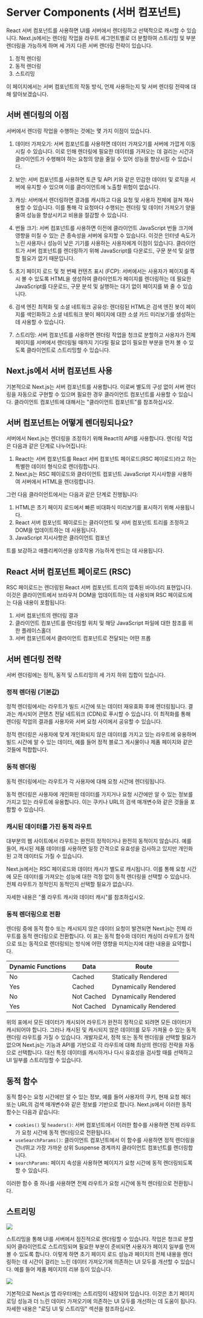 # Server Components (서버 컴포넌트)

React 서버 컴포넌트를 사용하면 UI를 서버에서 렌더링하고 선택적으로 캐시할 수 있습니다. Next.js에서는 렌더링 작업을 라우트 세그먼트별로 더 분할하여 스트리밍 및 부분 렌더링을 가능하게 하며 세 가지 다른 서버 렌더링 전략이 있습니다.

1. 정적 렌더링
2. 동적 렌더링
3. 스트리밍

이 페이지에서는 서버 컴포넌트의 작동 방식, 언제 사용하는지 및 서버 렌더링 전략에 대해 알아보겠습니다.

## 서버 렌더링의 이점

서버에서 렌더링 작업을 수행하는 것에는 몇 가지 이점이 있습니다.

1. 데이터 가져오기: 서버 컴포넌트를 사용하면 데이터 가져오기를 서버에 가깝게 이동시킬 수 있습니다. 이로 인해 렌더링에 필요한 데이터를 가져오는 데 걸리는 시간과 클라이언트가 수행해야 하는 요청의 양을 줄일 수 있어 성능을 향상시킬 수 있습니다.

2. 보안: 서버 컴포넌트를 사용하면 토큰 및 API 키와 같은 민감한 데이터 및 로직을 서버에 유지할 수 있으며 이를 클라이언트에 노출할 위험이 없습니다.

3. 캐싱: 서버에서 렌더링하면 결과를 캐시하고 다음 요청 및 사용자 전체에 걸쳐 재사용할 수 있습니다. 이를 통해 각 요청마다 수행되는 렌더링 및 데이터 가져오기 양을 줄여 성능을 향상시키고 비용을 절감할 수 있습니다.

4. 번들 크기: 서버 컴포넌트를 사용하면 이전에 클라이언트 JavaScript 번들 크기에 영향을 미칠 수 있는 큰 종속성을 서버에 유지할 수 있습니다. 이것은 인터넷 속도가 느린 사용자나 성능이 낮은 기기를 사용하는 사용자에게 이점이 있습니다. 클라이언트가 서버 컴포넌트를 렌더링하기 위해 JavaScript를 다운로드, 구문 분석 및 실행할 필요가 없기 때문입니다.

5. 초기 페이지 로드 및 첫 번째 컨텐츠 표시 (FCP): 서버에서는 사용자가 페이지를 즉시 볼 수 있도록 HTML을 생성하여 클라이언트가 페이지를 렌더링하는 데 필요한 JavaScript를 다운로드, 구문 분석 및 실행하는 대기 없이 페이지를 봐 줄 수 있습니다.

6. 검색 엔진 최적화 및 소셜 네트워크 공유성: 렌더링된 HTML은 검색 엔진 봇이 페이지를 색인화하고 소셜 네트워크 봇이 페이지에 대한 소셜 카드 미리보기를 생성하는 데 사용할 수 있습니다.

7. 스트리밍: 서버 컴포넌트를 사용하면 렌더링 작업을 청크로 분할하고 사용자가 전체 페이지를 서버에서 렌더링될 때까지 기다릴 필요 없이 필요한 부분을 먼저 볼 수 있도록 클라이언트로 스트리밍할 수 있습니다.

## Next.js에서 서버 컴포넌트 사용

기본적으로 Next.js는 서버 컴포넌트를 사용합니다. 이로써 별도의 구성 없이 서버 렌더링을 자동으로 구현할 수 있으며 필요한 경우 클라이언트 컴포넌트를 사용할 수 있습니다. 클라이언트 컴포넌트에 대해서는 "클라이언트 컴포넌트"를 참조하십시오.

## 서버 컴포넌트는 어떻게 렌더링되나요?

서버에서 Next.js는 렌더링을 조정하기 위해 React의 API를 사용합니다. 렌더링 작업은 다음과 같은 단계로 나누어집니다:

1. React는 서버 컴포넌트를 React 서버 컴포넌트 페이로드(RSC 페이로드)라고 하는 특별한 데이터 형식으로 렌더링합니다.
2. Next.js는 RSC 페이로드와 클라이언트 컴포넌트 JavaScript 지시사항을 사용하여 서버에서 HTML을 렌더링합니다.

그런 다음 클라이언트에서는 다음과 같은 단계로 진행됩니다:

1. HTML은 초기 페이지 로드에서 빠른 비대화식 미리보기를 표시하기 위해 사용됩니다.
2. React 서버 컴포넌트 페이로드는 클라이언트 및 서버 컴포넌트 트리를 조정하고 DOM을 업데이트하는 데 사용됩니다.
3. JavaScript 지시사항은 클라이언트 컴포넌

트를 보강하고 애플리케이션을 상호작용 가능하게 만드는 데 사용됩니다.

## React 서버 컴포넌트 페이로드 (RSC)

RSC 페이로드는 렌더링된 React 서버 컴포넌트 트리의 압축된 바이너리 표현입니다. 이것은 클라이언트에서 브라우저 DOM을 업데이트하는 데 사용되며 RSC 페이로드에는 다음 내용이 포함됩니다:

1. 서버 컴포넌트의 렌더링 결과
2. 클라이언트 컴포넌트를 렌더링할 위치 및 해당 JavaScript 파일에 대한 참조를 위한 플레이스홀더
3. 서버 컴포넌트에서 클라이언트 컴포넌트로 전달되는 어떤 프롭

## 서버 렌더링 전략

서버 렌더링에는 정적, 동적 및 스트리밍의 세 가지 하위 집합이 있습니다.

### 정적 렌더링 (기본값)

정적 렌더링에서는 라우트가 빌드 시간에 또는 데이터 재유효화 후에 렌더링됩니다. 결과는 캐시되어 콘텐츠 전달 네트워크 (CDN)로 푸시할 수 있습니다. 이 최적화를 통해 렌더링 작업의 결과를 사용자와 서버 요청 사이에서 공유할 수 있습니다.

정적 렌더링은 사용자에 맞게 개인화되지 않은 데이터를 가지고 있는 라우트에 유용하며 빌드 시간에 알 수 있는 데이터, 예를 들어 정적 블로그 게시물이나 제품 페이지와 같은 것들에 적합합니다.

### 동적 렌더링

동적 렌더링에서는 라우트가 각 사용자에 대해 요청 시간에 렌더링됩니다.

동적 렌더링은 사용자에 개인화된 데이터를 가지거나 요청 시간에만 알 수 있는 정보를 가지고 있는 라우트에 유용합니다. 이는 쿠키나 URL의 검색 매개변수와 같은 것들을 포함할 수 있습니다.

### 캐시된 데이터를 가진 동적 라우트

대부분의 웹 사이트에서 라우트는 완전히 정적이거나 완전히 동적이지 않습니다. 예를 들어, 캐시된 제품 데이터를 사용하면 일정 간격으로 유효성을 검사하고 있지만 개인화된 고객 데이터도 가질 수 있습니다.

Next.js에서는 RSC 페이로드와 데이터 캐시가 별도로 캐시됩니다. 이를 통해 요청 시간에 모든 데이터를 가져오는 성능에 대한 걱정 없이 동적 렌더링을 선택할 수 있습니다. 전체 라우트가 정적인지 동적인지 선택할 필요가 없습니다.

자세한 내용은 "풀 라우트 캐시와 데이터 캐시"를 참조하십시오.

### 동적 렌더링으로 전환

렌더링 중에 동적 함수 또는 캐시되지 않은 데이터 요청이 발견되면 Next.js는 전체 라우트를 동적 렌더링으로 전환합니다. 이 표는 동적 함수와 데이터 캐싱이 라우트가 정적으로 또는 동적으로 렌더링되는 방식에 어떤 영향을 미치는지에 대한 내용을 요약합니다.

| Dynamic Functions | Data       | Route                |
| ----------------- | ---------- | -------------------- |
| No                | Cached     | Statically Rendered  |
| Yes               | Cached     | Dynamically Rendered |
| No                | Not Cached | Dynamically Rendered |
| Yes               | Not Cached | Dynamically Rendered |

위의 표에서 모든 데이터가 캐시되어 라우트가 완전히 정적으로 되려면 모든 데이터가 캐시되어야 합니다. 그러나 캐시된 및 캐시되지 않은 데이터를 모두 가져올 수 있는 동적 렌더링 라우트를 가질 수 있습니다. 개발자로서, 정적 또는 동적 렌더링을 선택할 필요가 없으며 Next.js는 기능과 API를 기반으로 각 라우트에 대해 최상의 렌더링 전략을 자동으로 선택합니다. 대신 특정 데이터를 캐시하거나 다시 유효성을 검사할 때를 선택하고 UI 일부를 스트리밍할 수 있습니다.

## 동적 함수

동적 함수는 요청 시간에만 알 수 있는 정보, 예를 들어 사용자의 쿠키, 현재 요청 헤더 또는 URL의 검색 매개변수와 같은 정보를 기반으로 합니다. Next.js에서 이러한 동적 함수는 다음과 같습니다:

-   `cookies()` 및 `headers()`: 서버 컴포넌트에서 이러한 함수를 사용하면 전체 라우트가 요청 시간에 동적 렌더링으로 전환됩니다.
-   `useSearchParams()`: 클라이언트 컴포넌트에서 이 함수를 사용하면 정적 렌더링을 건너뛰고 가장 가까운 상위 Suspense 경계까지 클라이언트 컴포넌트를 렌더링합니다.
-   `searchParams`: 페이지 속성을 사용하면 페이지가 요청 시간에 동적 렌더링되도록 할 수 있습니다.

이러한 함수 중 하나를 사용하면 전체 라우트가 요청 시간에 동적 렌더링으로 전환됩니다.

## 스트리밍

<img src="https://nextjs.org/_next/image?url=%2Fdocs%2Fdark%2Fsequential-parallel-data-fetching.png&w=3840&q=75&dpl=dpl_7ApAXAPS9Jx2rHVsnwoDNiDWWrWe">

스트리밍을 통해 UI를 서버에서 점진적으로 렌더링할 수 있습니다. 작업은 청크로 분할되어 클라이언트로 스트리밍되며 필요한 부분이 준비되면 사용자가 페이지 일부를 먼저 볼 수 있도록 합니다. 이렇게 하면 초기 페이지 로드 성능과 페이지의 전체 내용을 렌더링하는 데 시간이 걸리는 느린 데이터 가져오기에 의존하는 UI 모두를 개선할 수 있습니다. 예를 들어 제품 페이지의 리뷰 등이 있습니다.

<img src="https://nextjs.org/_next/image?url=%2Fdocs%2Fdark%2Fserver-rendering-with-streaming.png&w=3840&q=75&dpl=dpl_7ApAXAPS9Jx2rHVsnwoDNiDWWrWe">

기본적으로 Next.js 앱 라우터에는 스트리밍이 내장되어 있습니다. 이것은 초기 페이지 로딩 성능과 더 느린 데이터 가져오기에 의존하는 UI 모두를 개선하는 데 도움이 됩니다. 자세한 내용은 "로딩 UI 및 스트리밍" 섹션을 참조하십시오.
